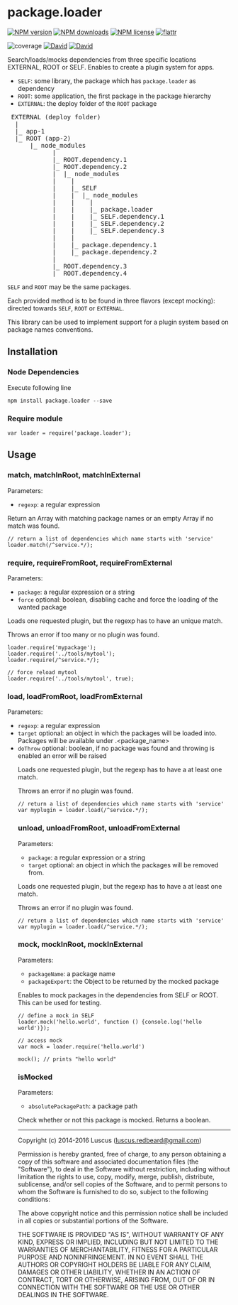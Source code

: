 # package.loader

[![NPM version](https://img.shields.io/npm/v/package.loader.svg?style=flat)](https://www.npmjs.com/package/package.loader "View this project on NPM")
[![NPM downloads](https://img.shields.io/npm/dm/package.loader.svg?style=flat)](https://www.npmjs.com/package/package.loader "View this project on NPM")
[![NPM license](https://img.shields.io/npm/l/package.loader.svg?style=flat)](https://www.npmjs.com/package/package.loader "View this project on NPM")
[![flattr](https://img.shields.io/badge/flattr-donate-yellow.svg?style=flat)](http://flattr.com/thing/3817419/luscus-on-GitHub)

![coverage](https://rawgit.com/luscus/package.loader/master/reports/coverage.svg)
[![David](https://img.shields.io/david/luscus/package.loader.svg?style=flat)](https://david-dm.org/luscus/package.loader)
[![David](https://img.shields.io/david/dev/luscus/package.loader.svg?style=flat)](https://david-dm.org/luscus/package.loader#info=devDependencies)

Search/loads/mocks dependencies from three specific locations EXTERNAL, ROOT or SELF. Enables to create a plugin system for apps.

- `SELF`: some library, the package which has `package.loader` as dependency
- `ROOT`: some application, the first package in the package hierarchy
- `EXTERNAL`: the deploy folder of the `ROOT` package

<pre>
 EXTERNAL (deploy folder)
  |
  |_ app-1
  |_ ROOT (app-2)
      |_ node_modules
            |
            |_ ROOT.dependency.1
            |_ ROOT.dependency.2
            |  |_ node_modules
            |    |
            |    |_ SELF
            |    |  |_ node_modules
            |    |    |
            |    |    |_ package.loader
            |    |    |_ SELF.dependency.1
            |    |    |_ SELF.dependency.2
            |    |    |_ SELF.dependency.3
            |    |
            |    |_ package.dependency.1
            |    |_ package.dependency.2
            |
            |_ ROOT.dependency.3
            |_ ROOT.dependency.4
</pre>

`SELF` and `ROOT` may be the same packages.

Each provided method is to be found in three flavors (except mocking): directed towards `SELF`, `ROOT` or `EXTERNAL`.

This library can be used to implement support for a plugin system based on package names conventions.



## Installation

### Node Dependencies

Execute following line

    npm install package.loader --save

### Require module

    var loader = require('package.loader');


## Usage

### match, matchInRoot, matchInExternal

Parameters:
- `regexp`: a regular expression

Return an Array with matching package names or an empty Array if no match was found.

    // return a list of dependencies which name starts with 'service'
    loader.match(/^service.*/);

### require, requireFromRoot, requireFromExternal

Parameters:
- `package`: a regular expression or a string
- `force` optional: boolean, disabling cache and force the loading of the wanted package

Loads one requested plugin, but the regexp has to have an unique match.

Throws an error if too many or no plugin was found.

    loader.require('mypackage');
    loader.require('../tools/mytool');
    loader.require(/^service.*/);

    // force reload mytool
    loader.require('../tools/mytool', true);

### load, loadFromRoot, loadFromExternal

Parameters:
- `regexp`: a regular expression
- `target` optional: an object in which the packages will be loaded into. Packages will be available under <Object>.<package_name>
- `doThrow` optional: boolean, if no package was found and throwing is enabled an error will be raised

Loads one requested plugin, but the regexp has to have a at least one match.

Throws an error if no plugin was found.

    // return a list of dependencies which name starts with 'service'
    var myplugin = loader.load(/^service.*/);

### unload, unloadFromRoot, unloadFromExternal

Parameters:
- `package`: a regular expression or a string
- `target` optional: an object in which the packages will be removed from.

Loads one requested plugin, but the regexp has to have a at least one match.

Throws an error if no plugin was found.

    // return a list of dependencies which name starts with 'service'
    var myplugin = loader.load(/^service.*/);

### mock, mockInRoot, mockInExternal

Parameters:
- `packageName`: a package name
- `packageExport`: the Object to be returned by the mocked package

Enables to mock packages in the dependencies from SELF or ROOT.
This can be used for testing.

    // define a mock in SELF
    loader.mock('hello.world', function () {console.log('hello world')});

    // access mock
    var mock = loader.require('hello.world')

    mock(); // prints "hello world"


### isMocked

Parameters:
- `absolutePackagePath`: a package path

Check whether or not this package is mocked. Returns a boolean.


-------------------
Copyright (c) 2014-2016 Luscus (luscus.redbeard@gmail.com)

Permission is hereby granted, free of charge, to any person obtaining a copy of this software and associated documentation files (the "Software"), to deal in the Software without restriction, including without limitation the rights to use, copy, modify, merge, publish, distribute, sublicense, and/or sell copies of the Software, and to permit persons to whom the Software is furnished to do so, subject to the following conditions:

The above copyright notice and this permission notice shall be included in all copies or substantial portions of the Software.

THE SOFTWARE IS PROVIDED "AS IS", WITHOUT WARRANTY OF ANY KIND, EXPRESS OR IMPLIED, INCLUDING BUT NOT LIMITED TO THE WARRANTIES OF MERCHANTABILITY, FITNESS FOR A PARTICULAR PURPOSE AND NONINFRINGEMENT. IN NO EVENT SHALL THE AUTHORS OR COPYRIGHT HOLDERS BE LIABLE FOR ANY CLAIM, DAMAGES OR OTHER LIABILITY, WHETHER IN AN ACTION OF CONTRACT, TORT OR OTHERWISE, ARISING FROM, OUT OF OR IN CONNECTION WITH THE SOFTWARE OR THE USE OR OTHER DEALINGS IN THE SOFTWARE.
